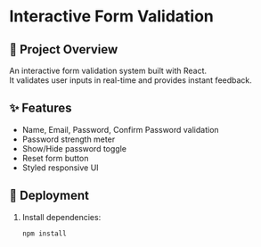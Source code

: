 # Interactive Form Validation

## 📌 Project Overview
An interactive form validation system built with React.  
It validates user inputs in real-time and provides instant feedback.

## ✨ Features
- Name, Email, Password, Confirm Password validation
- Password strength meter
- Show/Hide password toggle
- Reset form button
- Styled responsive UI

## 🚀 Deployment
1. Install dependencies:
   ```bash
   npm install
